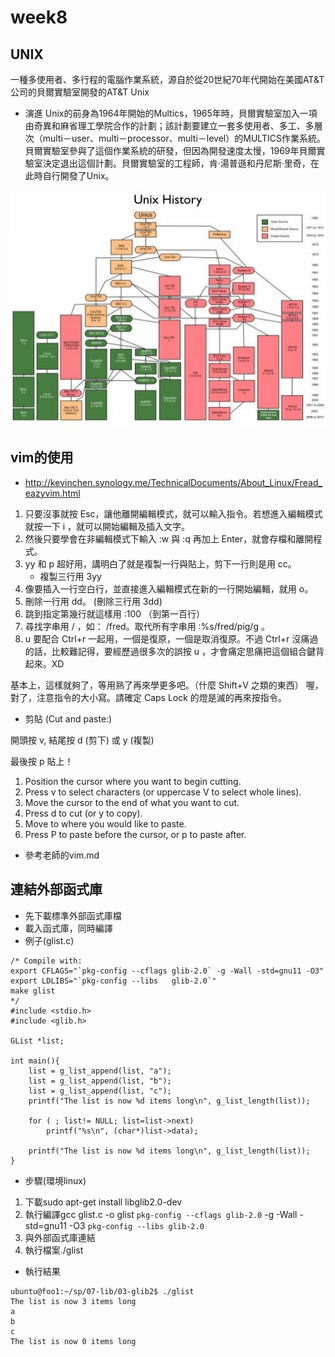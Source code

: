 # week8

## UNIX
一種多使用者、多行程的電腦作業系統，源自於從20世紀70年代開始在美國AT&T公司的貝爾實驗室開發的AT&T Unix

* 演進
Unix的前身為1964年開始的Multics，1965年時，貝爾實驗室加入一項由奇異和麻省理工學院合作的計劃；該計劃要建立一套多使用者、多工、多層次（multi－user、multi－processor、multi－level）的MULTICS作業系統。貝爾實驗室參與了這個作業系統的研發，但因為開發速度太慢，1969年貝爾實驗室決定退出這個計劃。貝爾實驗室的工程師，肯·湯普遜和丹尼斯·里奇，在此時自行開發了Unix。

![](https://github.com/hung890202/sp109b/blob/main/note/picture/unixhistory.jpg)

## vim的使用
* http://kevinchen.synology.me/TechnicalDocuments/About_Linux/Fread_eazyvim.html

1. 只要沒事就按 Esc，讓他離開編輯模式，就可以輸入指令。若想進入編輯模式就按一下 i ，就可以開始編輯及插入文字。
2. 然後只要學會在非編輯模式下輸入 :w 與 :q 再加上 Enter，就會存檔和離開程式。
3. yy 和 p 超好用，講明白了就是複製一行與貼上，剪下一行則是用 cc。
    * 複製三行用 3yy
4. 像要插入一行空白行，並直接進入編輯模式在新的一行開始編輯，就用 o。
5. 刪除一行用 dd。 (刪除三行用 3dd)
6. 跳到指定第幾行就這樣用 :100 （到第一百行）
7. 尋找字串用 / ，如： /fred。取代所有字串用 :%s/fred/pig/g 。
8. u 要配合 Ctrl+r 一起用，一個是復原，一個是取消復原。不過 Ctrl+r 沒痛過的話，比較難記得，要經歷過很多次的誤按 u ，才會痛定思痛把這個組合鍵背起來。XD


基本上，這樣就夠了，等用熟了再來學更多吧。（什麼 Shift+V 之類的東西） 喔，對了，注意指令的大小寫。請確定 Caps Lock 的燈是滅的再來按指令。


* 剪貼 (Cut and paste:)

開頭按 v, 結尾按 d (剪下) 或 y (複製)

最後按 p 貼上！

1. Position the cursor where you want to begin cutting.
2. Press v to select characters (or uppercase V to select whole lines).
3. Move the cursor to the end of what you want to cut.
4. Press d to cut (or y to copy).
5. Move to where you would like to paste.
6. Press P to paste before the cursor, or p to paste after.

* 參考老師的vim.md

## 連結外部函式庫

* 先下載標準外部函式庫檔
* 載入函式庫，同時編譯
* 例子(glist.c)
```
/* Compile with:
export CFLAGS="`pkg-config --cflags glib-2.0` -g -Wall -std=gnu11 -O3"
export LDLIBS="`pkg-config --libs   glib-2.0`"
make glist
*/
#include <stdio.h>
#include <glib.h>

GList *list;

int main(){
    list = g_list_append(list, "a");
    list = g_list_append(list, "b");
    list = g_list_append(list, "c");
    printf("The list is now %d items long\n", g_list_length(list));

    for ( ; list!= NULL; list=list->next)
        printf("%s\n", (char*)list->data);

    printf("The list is now %d items long\n", g_list_length(list));
}
```

* 步驟(環境linux)
1. 下載sudo apt-get install libglib2.0-dev
2. 執行編譯gcc glist.c -o glist `pkg-config --cflags glib-2.0` -g -Wall -std=gnu11 -O3 `pkg-config --libs glib-2.0` 
3. 與外部函式庫連結
4. 執行檔案./glist

* 執行結果
```
ubuntu@foo1:~/sp/07-lib/03-glib2$ ./glist
The list is now 3 items long
a
b
c
The list is now 0 items long
```